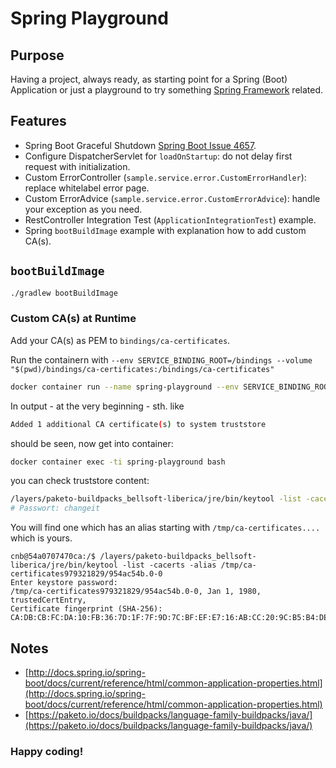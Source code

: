 # Spring Playground

## Purpose

Having a project, always ready, as starting point for a Spring (Boot) Application or just a playground to try something [Spring Framework](https://spring.io) related.

## Features

* Spring Boot Graceful Shutdown [Spring Boot Issue 4657](https://github.com/spring-projects/spring-boot/issues/4657).
* Configure DispatcherServlet for `loadOnStartup`: do not delay first request with initialization.
* Custom ErrorController (`sample.service.error.CustomErrorHandler`): replace whitelabel error page.
* Custom ErrorAdvice (`sample.service.error.CustomErrorAdvice`): handle your exception as you need.
* RestController Integration Test (`ApplicationIntegrationTest`) example.
* Spring `bootBuildImage` example with explanation how to add custom CA(s).

## `bootBuildImage`

```bash
./gradlew bootBuildImage
```

### Custom CA(s) at Runtime

Add your CA(s) as PEM to `bindings/ca-certificates`.

Run the containern with `--env SERVICE_BINDING_ROOT=/bindings --volume "$(pwd)/bindings/ca-certificates:/bindings/ca-certificates"`

```bash
docker container run --name spring-playground --env SERVICE_BINDING_ROOT=/bindings --volume "$(pwd)/bindings/ca-certificates:/bindings/ca-certificates" -p 8080:8080 spring-playground 
```
In output - at the very beginning - sth. like 

```bash
Added 1 additional CA certificate(s) to system truststore
```

should be seen, now get into container:


```bash
docker container exec -ti spring-playground bash
```

you can check truststore content:

```bash
/layers/paketo-buildpacks_bellsoft-liberica/jre/bin/keytool -list -cacerts
# Passwort: changeit
```

You will find one which has an alias starting with `/tmp/ca-certificates....` which is yours.

```
cnb@54a0707470ca:/$ /layers/paketo-buildpacks_bellsoft-liberica/jre/bin/keytool -list -cacerts -alias /tmp/ca-certificates979321829/954ac54b.0-0
Enter keystore password:
/tmp/ca-certificates979321829/954ac54b.0-0, Jan 1, 1980, trustedCertEntry,
Certificate fingerprint (SHA-256): CA:DB:CB:FC:DA:10:FB:36:7D:1F:7F:9D:7C:BF:EF:E7:16:AB:CC:20:9C:B5:B4:DE:62:7E:12:92:50:EF:E6:4E
```

## Notes

* [http://docs.spring.io/spring-boot/docs/current/reference/html/common-application-properties.html](http://docs.spring.io/spring-boot/docs/current/reference/html/common-application-properties.html)
* [https://paketo.io/docs/buildpacks/language-family-buildpacks/java/](https://paketo.io/docs/buildpacks/language-family-buildpacks/java/)

### Happy coding!
